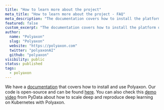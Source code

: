 ```yaml
---
title: "How to learn more about the project"
meta_title: "How to learn more about the project - FAQ"
meta_description: "The documentation covers how to install the platform on Kubernetes, docker-compose, and docker, how to get started, and more in-depth topics."
featured: false
custom_excerpt: "The documentation covers how to install the platform on Kubernetes, docker-compose, and docker, how to get started, and more in-depth topics."
author:
  name: "Polyaxon"
  slug: "Polyaxon"
  website: "https://polyaxon.com"
  twitter: "polyaxonAI"
  github: "polyaxon"
visibility: public
status: published
tags:
  - polyaxon
---
```



We have a [documentation](https://polyaxon.com/docs/) that covers how to install and use Polyaxon.
Our code is open-source and can be found [here](https://polyaxon.com/docs/).
You can also check this [demo video](https://www.youtube.com/watch?v=Iexwrka_hys)
from PyData about how to scale deep and reproduce deep learning on Kubernetes with Polyaxon.
